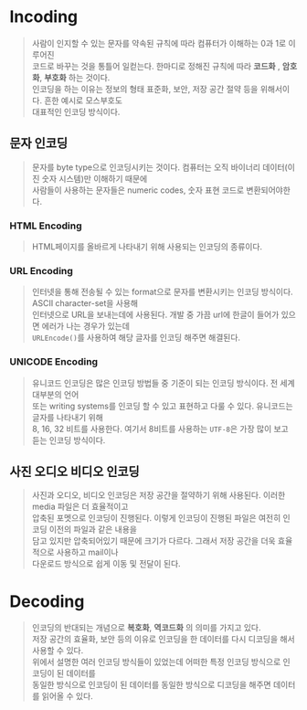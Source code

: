 # Incoding
> 사람이 인지할 수 있는 문자를 약속된 규칙에 따라 컴퓨터가 이해하는 0과 1로 이루어진  
> 코드로 바꾸는 것을 통틀어 일컫는다. 한마디로 정해진 규칙에 따라 __코드화__ , __암호화__, __부호화__ 하는 것이다.  
> 인코딩을 하는 이유는 정보의 형태 표준화, 보안, 저장 공간 절약 등을 위해서이다. 흔한 예시로 모스부호도  
> 대표적인 인코딩 방식이다.

## 문자 인코딩
> 문자를 byte type으로 인코딩시키는 것이다. 컴퓨터는 오직 바이너리 데이터(이진 숫자 시스템)만 이해하기 때문에  
> 사람들이 사용하는 문자들은 numeric codes, 숫자 표현 코드로 변환되어야한다.

### HTML Encoding
> HTML페이지를 올바르게 나타내기 위해 사용되는 인코딩의 종류이다.

### URL Encoding
> 인터넷을 통해 전송될 수 있는 format으로 문자를 변환시키는 인코딩 방식이다. ASCII character-set을 사용해  
> 인터넷으로 URL을 보내는데에 사용된다. 개발 중 가끔 url에 한글이 들어가 있으면 에러가 나는 경우가 있는데  
> `URLEncode()`를 사용하여 해당 글자를 인코딩 해주면 해결된다.

### UNICODE Encoding
> 유니코드 인코딩은 많은 인코딩 방법들 중 기준이 되는 인코딩 방식이다. 전 세계 대부분의 언어  
> 또는 writing systems를 인코딩 할 수 있고 표현하고 다룰 수 있다. 유니코드는 글자를 나타내기 위해  
> 8, 16, 32 비트를 사용한다. 여기서 8비트를 사용하는 `UTF-8`은 가장 많이 보고 듣는 인코딩 방식이다.

## 사진 오디오 비디오 인코딩
> 사진과 오디오, 비디오 인코딩은 저장 공간을 절약하기 위해 사용된다. 이러한 media 파일은 더 효율적이고  
> 압축된 포멧으로 인코딩이 진행된다. 이렇게 인코딩이 진행된 파일은 여전히 인코딩 이전의 파일과 같은 내용을  
> 담고 있지만 압축되어있기 때문에 크기가 다르다. 그래서 저장 공간을 더욱 효율적으로 사용하고 mail이나  
> 다운로드 방식으로 쉽게 이동 및 전달이 된다.

# Decoding
> 인코딩의 반대되는 개념으로 __복호화__, __역코드화__ 의 의미를 가지고 있다.  
> 저장 공간의 효율화, 보안 등의 이유로 인코딩을 한 데이터를 다시 디코딩을 해서 사용할 수 있다.  
> 위에서 설명한 여러 인코딩 방식들이 있었는데 어떠한 특정 인코딩 방식으로 인코딩이 된 데이터를  
> 동일한 방식으로 인코딩이 된 데이터를 동일한 방식으로 디코딩을 해주면 데이터를 읽어올 수 있다.
